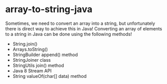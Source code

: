 # array-to-string-java

Sometimes, we need to convert an array into a string, but unfortunately there is direct way to achieve this in Java! Converting an array of elements to a string in Java can be done using the following methods!

- String.join()
- Arrays.toString()
- StringBuilder append() method
- StringJoiner class
- StringUtils join() method
- Java 8 Stream API
- String valueOf(char[] data) method
